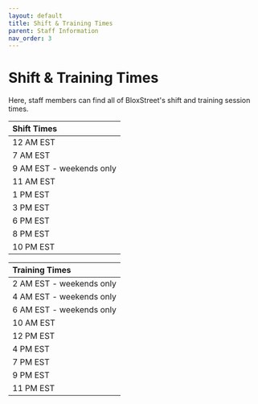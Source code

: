 ```yaml
---
layout: default
title: Shift & Training Times
parent: Staff Information
nav_order: 3
---
```


# Shift & Training Times
Here, staff members can find all of BloxStreet's shift and training session times.

| Shift Times | 
|:------------| 
| 12 AM EST | 
| 7 AM EST |
| 9 AM EST - weekends only |
| 11 AM EST |
| 1 PM EST |
| 3 PM EST |
| 6 PM EST |
| 8 PM EST |
| 10 PM EST |


| Training Times | 
|:------------| 
| 2 AM EST - weekends only |
| 4 AM EST - weekends only |
| 6 AM EST - weekends only |
| 10 AM EST |
| 12 PM EST |
| 4 PM EST |
| 7 PM EST |
| 9 PM EST |
| 11 PM EST |
